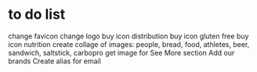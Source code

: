 # to do list

change favicon
change logo
buy icon distribution
buy icon gluten free
buy icon nutrition
create collage of images: people, bread, food, athletes, beer, sandwich, saltstick, carbopro
get image for See More section
Add our brands
Create alias for email
